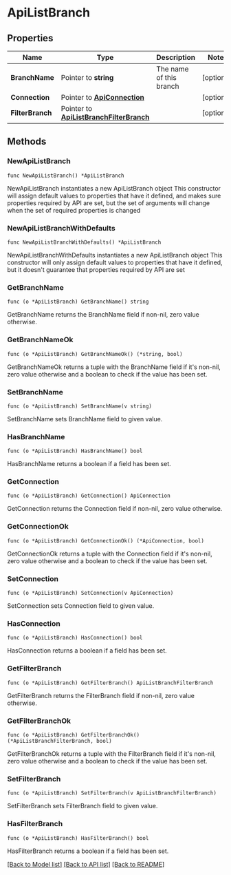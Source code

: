 # ApiListBranch

## Properties

Name | Type | Description | Notes
------------ | ------------- | ------------- | -------------
**BranchName** | Pointer to **string** | The name of this branch | [optional] 
**Connection** | Pointer to [**ApiConnection**](ApiConnection.md) |  | [optional] 
**FilterBranch** | Pointer to [**ApiListBranchFilterBranch**](ApiListBranchFilterBranch.md) |  | [optional] 

## Methods

### NewApiListBranch

`func NewApiListBranch() *ApiListBranch`

NewApiListBranch instantiates a new ApiListBranch object
This constructor will assign default values to properties that have it defined,
and makes sure properties required by API are set, but the set of arguments
will change when the set of required properties is changed

### NewApiListBranchWithDefaults

`func NewApiListBranchWithDefaults() *ApiListBranch`

NewApiListBranchWithDefaults instantiates a new ApiListBranch object
This constructor will only assign default values to properties that have it defined,
but it doesn't guarantee that properties required by API are set

### GetBranchName

`func (o *ApiListBranch) GetBranchName() string`

GetBranchName returns the BranchName field if non-nil, zero value otherwise.

### GetBranchNameOk

`func (o *ApiListBranch) GetBranchNameOk() (*string, bool)`

GetBranchNameOk returns a tuple with the BranchName field if it's non-nil, zero value otherwise
and a boolean to check if the value has been set.

### SetBranchName

`func (o *ApiListBranch) SetBranchName(v string)`

SetBranchName sets BranchName field to given value.

### HasBranchName

`func (o *ApiListBranch) HasBranchName() bool`

HasBranchName returns a boolean if a field has been set.

### GetConnection

`func (o *ApiListBranch) GetConnection() ApiConnection`

GetConnection returns the Connection field if non-nil, zero value otherwise.

### GetConnectionOk

`func (o *ApiListBranch) GetConnectionOk() (*ApiConnection, bool)`

GetConnectionOk returns a tuple with the Connection field if it's non-nil, zero value otherwise
and a boolean to check if the value has been set.

### SetConnection

`func (o *ApiListBranch) SetConnection(v ApiConnection)`

SetConnection sets Connection field to given value.

### HasConnection

`func (o *ApiListBranch) HasConnection() bool`

HasConnection returns a boolean if a field has been set.

### GetFilterBranch

`func (o *ApiListBranch) GetFilterBranch() ApiListBranchFilterBranch`

GetFilterBranch returns the FilterBranch field if non-nil, zero value otherwise.

### GetFilterBranchOk

`func (o *ApiListBranch) GetFilterBranchOk() (*ApiListBranchFilterBranch, bool)`

GetFilterBranchOk returns a tuple with the FilterBranch field if it's non-nil, zero value otherwise
and a boolean to check if the value has been set.

### SetFilterBranch

`func (o *ApiListBranch) SetFilterBranch(v ApiListBranchFilterBranch)`

SetFilterBranch sets FilterBranch field to given value.

### HasFilterBranch

`func (o *ApiListBranch) HasFilterBranch() bool`

HasFilterBranch returns a boolean if a field has been set.


[[Back to Model list]](../README.md#documentation-for-models) [[Back to API list]](../README.md#documentation-for-api-endpoints) [[Back to README]](../README.md)


